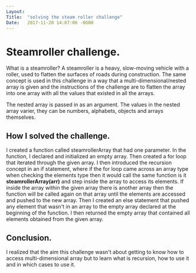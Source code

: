 ```yaml
---
Layout:	
Title:	"solving the steam roller challenge"
Date:	2017-11-20 14:07:06 -0600
---
```

# Steamroller challenge.

What is a steamroller?
A steamroller is a heavy, slow-moving vehicle with a roller, used to flatten the surfaces of roads during construction.
The same concept is used in this challenge in a way that a multi-dimensional/nested array is given and the instructions of the challenge are to flatten the array into one array with all the values that existed in all the arrays.

The nested array is passed in as an argument.
The values in the nested array varier, they can be numbers, alphabets, objects and arrays themselves.

## How I solved the challenge.
I created a function called steamrollerArray that had one parameter.
In the function, I declared and initialized an empty array. Then created a for loop that iterated through the given array.
I then introduced the recursion concept in an if statement, where if the for loop came across an array type when checking the elements type then it would call the same function is it **steamrollerArray(arr)** and step inside the array to access its elements.
If inside the array within the given array there is another array then the function will be called again on that array until the elements are accessed and pushed to the new array.
Then I created an else statement that pushed any element that wasn't in an array to the empty array declared at the beginning of the function.
I then returned the empty array that contained all elements obtained from the given array.

## Conclusion.
I realized that the aim this challenge wasn't about getting to know how to access multi-dimensional array but to learn what is recursion, how to use it and in which cases to use it.